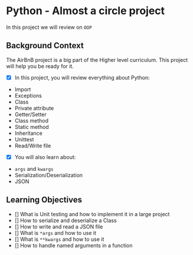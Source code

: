 # Python - Almost a circle project
In this project we will review on `OOP`
## Background Context
The AirBnB project is a big part of the Higher level curriculum. This project will help you be ready for it.

- [x] In this project, you will review everything about Python:

- Import
- Exceptions
- Class
- Private attribute
- Getter/Setter
- Class method
- Static method
- Inheritance
- Unittest
- Read/Write file

- [x] You will also learn about:

- `args` and `kwargs`
- Serialization/Deserialization
- JSON


## Learning Objectives
- [] What is Unit testing and how to implement it in a large project
- [] How to serialize and deserialize a Class
- [] How to write and read a JSON file
- [] What is `*args` and how to use it
- [] What is `**kwargs` and how to use it
- [] How to handle named arguments in a function
